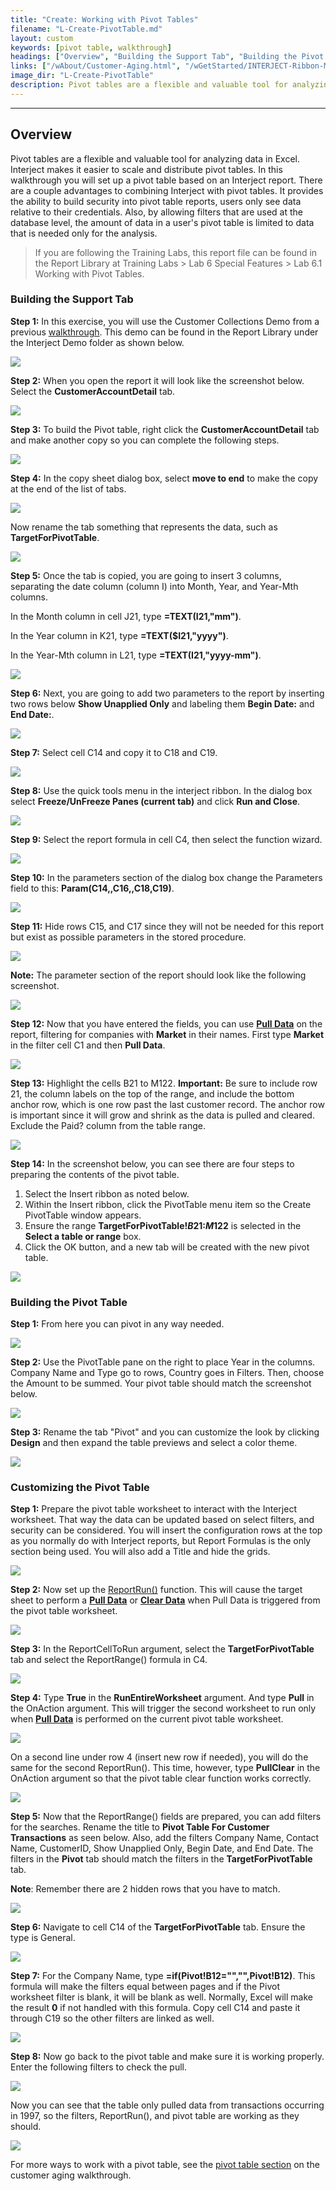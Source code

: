 ```yaml
---
title: "Create: Working with Pivot Tables"
filename: "L-Create-PivotTable.md"
layout: custom
keywords: [pivot table, walkthrough]
headings: ["Overview", "Building the Support Tab", "Building the Pivot Table", "Customizing the Pivot Table"]
links: ["/wAbout/Customer-Aging.html", "/wGetStarted/INTERJECT-Ribbon-Menu-Items.html#pull-data", "/wIndex/ReportRun.html", "/wGetStarted/INTERJECT-Ribbon-Menu-Items.html", "/wGetStarted/INTERJECT-Ribbon-Menu-Items.html", "/wGetStarted/INTERJECT-Ribbon-Menu-Items.html#pull-data", "/wAbout/Customer-Aging.html#CustomerAging-pivot"]
image_dir: "L-Create-PivotTable"
description: Pivot tables are a flexible and valuable tool for analyzing data in Excel. Interject makes it easier to scale and distribute pivot tables. In this walkthrough you will set up a pivot table based on an Interject report.
---
```

* * *

## Overview

Pivot tables are a flexible and valuable tool for analyzing data in Excel. Interject makes it easier to scale and distribute pivot tables. In this walkthrough you will set up a pivot table based on an Interject report. There are a couple advantages to combining Interject with pivot tables. It provides the ability to build security into pivot table reports, users only see data relative to their credentials. Also, by allowing filters that are used at the database level, the amount of data in a user's pivot table is limited to data that is needed only for the analysis.

<blockquote class=lab_info>
 If you are following the Training Labs, this report file can be found in the Report Library at Training Labs > Lab 6 Special Features > Lab 6.1 Working with Pivot Tables.
</blockquote>

### Building the Support Tab

**Step 1:** In this exercise, you will use the Customer Collections Demo from a previous [walkthrough](/wAbout/Customer-Aging.html). This demo can be found in the Report Library under the Interject Demo folder as shown below.

![](/images/L-Create-PivotTable/01.png)
<br>

**Step 2:** When you open the report it will look like the screenshot below. Select the **CustomerAccountDetail** tab.

![](/images/L-Create-PivotTable/02.png)
<br>

**Step 3:** To build the Pivot table, right click the **CustomerAccountDetail** tab and make another copy so you can complete the following steps.

![](/images/L-Create-PivotTable/03.png)
<br>

**Step 4:** In the copy sheet dialog box, select **move to end** to make the copy at the end of the list of tabs.

![](/images/L-Create-PivotTable/04.png)
<br>

Now rename the tab something that represents the data, such as **TargetForPivotTable**.

![](/images/L-Create-PivotTable/05.png)
<br>

**Step 5:** Once the tab is copied, you are going to insert 3 columns, separating the date column (column I) into Month, Year, and Year-Mth columns.

In the Month column in cell J21, type **=TEXT(I21,\"mm\")**.

In the Year column in K21, type **=TEXT($I21,\"yyyy\")**.

In the Year-Mth column in L21, type **=TEXT(I21,\"yyyy-mm\")**.

![](/images/L-Create-PivotTable/06.png)
<br>

**Step 6:** Next, you are going to add two parameters to the report by inserting two rows below **Show Unapplied Only** and labeling them **Begin Date:** and **End Date:**.

![](/images/L-Create-PivotTable/07.jpg)
<br>

**Step 7:** Select cell C14 and copy it to C18 and C19.

![](/images/L-Create-PivotTable/08.jpg)
<br>

**Step 8:** Use the quick tools menu in the interject ribbon. In the dialog box select **Freeze/UnFreeze Panes (current tab)** and click **Run and Close**.

![](/images/L-Create-PivotTable/09.jpg)
<br>

**Step 9:** Select the report formula in cell C4, then select the function wizard.

![](/images/L-Create-PivotTable/10.jpg)
<br>

**Step 10:** In the parameters section of the dialog box change the Parameters field to this: **Param(C14,,C16,,C18,C19)**.

![](/images/L-Create-PivotTable/11.jpg)
<br>

**Step 11:** Hide rows C15, and C17 since they will not be needed for this report but exist as possible parameters in the stored procedure.

![](/images/L-Create-PivotTable/12.jpg)
<br>

**Note:** The parameter section of the report should look like the following screenshot.

![](/images/L-Create-PivotTable/13.jpg)
<br>

**Step 12:** Now that you have entered the fields, you can use [**Pull Data**](/wGetStarted/INTERJECT-Ribbon-Menu-Items.html#pull-data) on the report, filtering for companies with **Market** in their names. First type **Market** in the filter cell C1 and then **Pull Data**.

![](/images/L-Create-PivotTable/14.jpg)
<br>

**Step 13:** Highlight the cells B21 to M122. **Important:** Be sure to include row 21, the column labels on the top of the range, and include the bottom anchor row, which is one row past the last customer record. The anchor row is important since it will grow and shrink as the data is pulled and cleared. Exclude the Paid? column from the table range.

![](/images/L-Create-PivotTable/14b.png)
<br>

**Step 14:** In the screenshot below, you can see there are four steps to preparing the contents of the pivot table.

1. Select the Insert ribbon as noted below.
2. Within the Insert ribbon, click the PivotTable menu item so the Create PivotTable window appears.
3. Ensure the range **TargetForPivotTable!$B$21:$M$122** is selected in the **Select a table or range** box.
4. Click the OK button, and a new tab will be created with the new pivot table.

![](/images/L-Create-PivotTable/15.png)
<br>

### Building the Pivot Table

**Step 1:** From here you can pivot in any way needed.

![](/images/L-Create-PivotTable/16.png)
<br>

**Step 2:** Use the PivotTable pane on the right to place Year in the columns. Company Name and Type go to rows, Country goes in Filters. Then, choose the Amount to be summed. Your pivot table should match the screenshot below.

![](/images/L-Create-PivotTable/17.png)
<br>

**Step 3:** Rename the tab "Pivot" and you can customize the look by clicking **Design** and then expand the table previews and select a color theme.

![](/images/L-Create-PivotTable/17b.png)
<br>

### Customizing the Pivot Table

**Step 1:** Prepare the pivot table worksheet to interact with the Interject worksheet. That way the data can be updated based on select filters, and security can be considered. You will insert the configuration rows at the top as you normally do with Interject reports, but Report Formulas is the only section being used. You will also add a Title and hide the grids.

![](/images/L-Create-PivotTable/18.png)
<br>

**Step 2:** Now set up the [ReportRun()](/wIndex/ReportRun.html) function. This will cause the target sheet to perform a [**Pull Data**](/wGetStarted/INTERJECT-Ribbon-Menu-Items.html) or [**Clear Data**](/wGetStarted/INTERJECT-Ribbon-Menu-Items.html) when Pull Data is triggered from the pivot table worksheet.

![](/images/L-Create-PivotTable/19.png)
<br>

**Step 3:** In the ReportCellToRun argument, select the **TargetForPivotTable** tab and select the ReportRange() formula in C4.

![](/images/L-Create-PivotTable/20.png)
<br>

**Step 4:** Type **True** in the **RunEntireWorksheet** argument. And type **Pull** in the OnAction argument. This will trigger the second worksheet to run only when [**Pull Data**](/wGetStarted/INTERJECT-Ribbon-Menu-Items.html#pull-data) is performed on the current pivot table worksheet.

![](/images/L-Create-PivotTable/21.png)
<br>

On a second line under row 4 (insert new row if needed), you will do the same for the second ReportRun(). This time, however, type **PullClear** in the OnAction argument so that the pivot table clear function works correctly.

![](/images/L-Create-PivotTable/22.png)
<br>

**Step 5:** Now that the ReportRange() fields are prepared, you can add filters for the searches. Rename the title to **Pivot Table For Customer Transactions** as seen below. Also, add the filters Company Name, Contact Name, CustomerID, Show Unapplied Only, Begin Date, and End Date. The filters in the **Pivot** tab should match the filters in the **TargetForPivotTable** tab.

**Note**: Remember there are 2 hidden rows that you have to match.

![](/images/L-Create-PivotTable/23.png)
<br>

**Step 6:** Navigate to cell C14 of the **TargetForPivotTable** tab. Ensure the type is General.

![](/images/L-Create-PivotTable/23b.png)
<br>

**Step 7:** For the Company Name, type **=if(Pivot!B12=\"\",\"\",Pivot!B12)**. This formula will make the filters equal between pages and if the Pivot worksheet filter is blank, it will be blank as well. Normally, Excel will make the result **0** if not handled with this formula. Copy cell C14 and paste it through C19 so the other filters are linked as well.

![](/images/L-Create-PivotTable/24.png)
<br>

**Step 8:** Now go back to the pivot table and make sure it is working properly. Enter the following filters to check the pull.

![](/images/L-Create-PivotTable/25.png)
<br>

Now you can see that the table only pulled data from transactions occurring in 1997, so the filters, ReportRun(), and pivot table are working as they should.

![](/images/L-Create-PivotTable/26.png)
<br>

For more ways to work with a pivot table, see the [pivot table section](/wAbout/Customer-Aging.html#CustomerAging-pivot) on the customer aging walkthrough.
